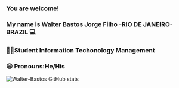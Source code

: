 ### You are welcome!
### My name is Walter Bastos Jorge Filho -RIO DE JANEIRO- BRAZIL 💻

###     🧑‍🎓Student Information Techonology Management
###    😄 Pronouns:He/His

![ Walter-Bastos GitHub stats](https://github-readme-stats.vercel.app/api?username=Walter-basto&show_icons=true&theme=radical)
